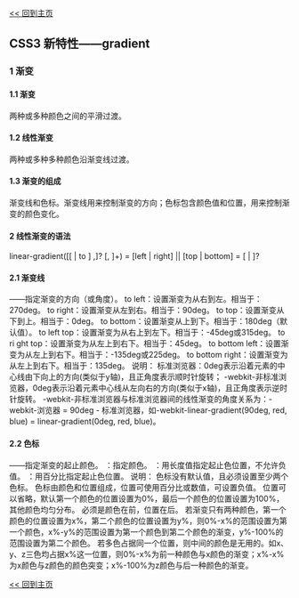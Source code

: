 [<< 回到主页](http://suzy1993.github.io/misszy/)

## CSS3 新特性——gradient

### 1 渐变
#### 1.1 渐变
两种或多种颜色之间的平滑过渡。

#### 1.2 线性渐变
两种或多种多种颜色沿渐变线过渡。

#### 1.3 渐变的组成
渐变线和色标。渐变线用来控制渐变的方向；色标包含颜色值和位置，用来控制渐变的颜色变化。

#### 2 线性渐变的语法
linear-gradient([[<angle> | to <side-or-corner>] ,]? <color-stop>[, <color-stop>]+)
<side-or-corner> = [left | right] || [top | bottom]
<color-stop> = <color> [ <length> | <percentage> ]?
#### 2.1 渐变线
<angle>——指定渐变的方向（或角度）。
to left：设置渐变为从右到左。相当于：270deg。
to right：设置渐变从左到右。相当于：90deg。
to top：设置渐变从下到上。相当于：0deg。
to bottom：设置渐变从上到下。相当于：180deg（默认值）。
to left top：设置渐变为从右上到左下。相当于：-45deg或315deg。
to ri
 ght top：设置渐变为从左上到右下。相当于：45deg。
to bottom left：设置渐变为从左上到右下。相当于：-135deg或225deg。
to bottom right：设置渐变为从左上到右下。相当于：135deg。
说明：
标准浏览器：0deg表示沿着元素的中心线由下向上的方向(类似于y轴)，且正角度表示顺时针旋转；
-webkit-非标准浏览器，0deg表示沿着元素中心线从左向右的方向(类似于x轴)，且正角度表示逆时针旋转。
-webkit-非标准浏览器与标准浏览器间的线性渐变的角度关系为：-webkit-浏览器 = 90deg - 标准浏览器，如-webkit-linear-gradient(90deg, red, blue) = linear-gradient(0deg, red, blue)。

#### 2.2 色标
<color-stop>——指定渐变的起止颜色。
<color>：指定颜色。
<length>：用长度值指定起止色位置，不允许负值。
<percentage>：用百分比指定起止色位置。
说明：
色标没有默认值，且必须设置至少两个色标。
色标由颜色和位置组成，位置可使用百分比或数值，可设置负值。
位置可以省略，默认第一个颜色的位置设置为0%，最后一个颜色的位置设置为100%，其他颜色均匀分布。
必须是颜色在前，位置在后。
若渐变只有两种颜色，第一个颜色的位置设置为x%，第二个颜色的位置设置为y%，则0%-x%的范围设置为第一个颜色，x%-y%的范围设置为第一个颜色到第二个颜色的渐变，y%-100%的范围设置为第二个颜色。
若多色占据同一个位置，则中间的颜色是无用的。如x、y、z三色均占据x%这一位置，则0%-x%为前一种颜色与x颜色的渐变；x%-x%为x颜色与z颜色的颜色突变；x%-100%为z颜色与后一种颜色的渐变。

[<< 回到主页](http://suzy1993.github.io/misszy/)
